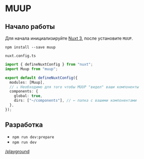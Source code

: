 # MUUP

## Начало работы

Для начала инициализируйте [Nuxt 3](https://v3.nuxtjs.org/getting-started/quick-start), после установите `MUUP`.

```
npm install --save muup
```
`nuxt.config.ts`
```ts
import { defineNuxtConfig } from "nuxt";
import Muup from "muup";

export default defineNuxtConfig({
  modules: [Muup],
  // ↓ Необходимо для того чтобы MUUP "видел" ваши компоненты
  components: {
    global: true,
    dirs: ["~/components"], // ← папка с вашими компонентами
  },
});
```

## Разработка

- `npm run dev:prepare`
- `npm run dev` 

[/playground](./playground)
